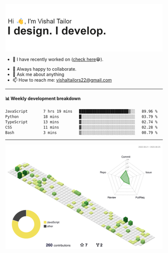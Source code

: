 ![Hi, I'm Vishal Tailor. I design. I develop.](https://github.com/vishaltailors/vishaltailors/blob/main/header.png?raw=true)

- 🔭 I have recently worked on ([check here](https://vishaltailor.com)😁).
<!-- - 🎦 Currently watching: JavaScript: The Hard Parts By Will Sentance. -->
- 👯 Always happy to collaborate.
- 💬 Ask me about anything
- 📫 How to reach me: <a href="mailto:vishaltailors22@gmail.com">vishaltailors22@gmail.com</a>

<hr /> 
<h4>📊 Weekly development breakdown</h4>
<!--START_SECTION:waka-->

```txt
JavaScript       7 hrs 19 mins   ██████████████████████▒░░   89.96 %
Python           18 mins         █░░░░░░░░░░░░░░░░░░░░░░░░   03.79 %
TypeScript       13 mins         ▓░░░░░░░░░░░░░░░░░░░░░░░░   02.74 %
CSS              11 mins         ▓░░░░░░░░░░░░░░░░░░░░░░░░   02.28 %
Bash             3 mins          ▒░░░░░░░░░░░░░░░░░░░░░░░░   00.79 %
```

<!--END_SECTION:waka-->
<hr /> 

![](./profile-3d-contrib/profile-green-animate.svg)
